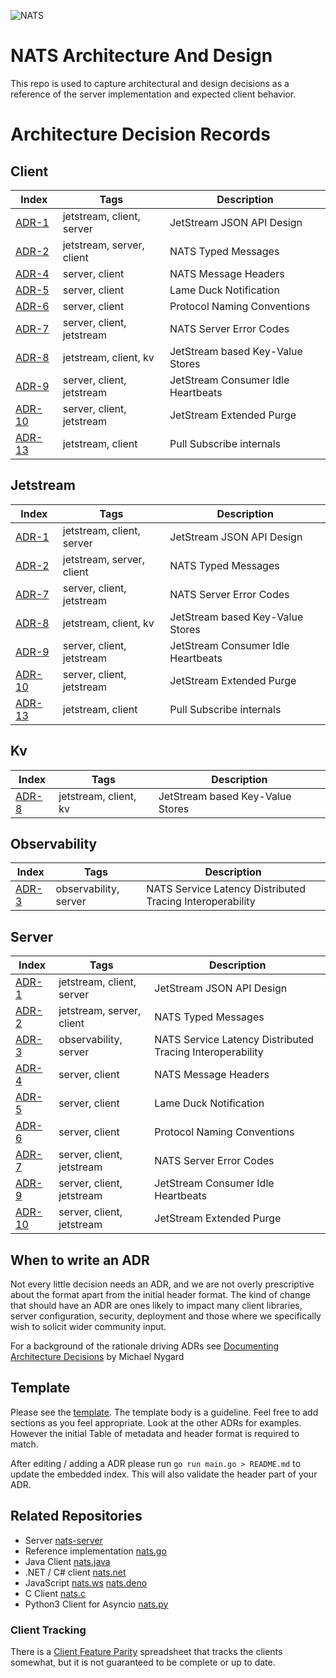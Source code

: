 ![NATS](large-logo.png)

# NATS Architecture And Design

This repo is used to capture architectural and design decisions as a reference of the server implementation and expected client behavior.

# Architecture Decision Records
## Client

|Index|Tags|Description|
|-----|----|-----------|
|[ADR-1](adr/ADR-1.md)|jetstream, client, server|JetStream JSON API Design|
|[ADR-2](adr/ADR-2.md)|jetstream, server, client|NATS Typed Messages|
|[ADR-4](adr/ADR-4.md)|server, client|NATS Message Headers|
|[ADR-5](adr/ADR-5.md)|server, client|Lame Duck Notification|
|[ADR-6](adr/ADR-6.md)|server, client|Protocol Naming Conventions|
|[ADR-7](adr/ADR-7.md)|server, client, jetstream|NATS Server Error Codes|
|[ADR-8](adr/ADR-8.md)|jetstream, client, kv|JetStream based Key-Value Stores|
|[ADR-9](adr/ADR-9.md)|server, client, jetstream|JetStream Consumer Idle Heartbeats|
|[ADR-10](adr/ADR-10.md)|server, client, jetstream|JetStream Extended Purge|
|[ADR-13](adr/ADR-13.md)|jetstream, client|Pull Subscribe internals|

## Jetstream

|Index|Tags|Description|
|-----|----|-----------|
|[ADR-1](adr/ADR-1.md)|jetstream, client, server|JetStream JSON API Design|
|[ADR-2](adr/ADR-2.md)|jetstream, server, client|NATS Typed Messages|
|[ADR-7](adr/ADR-7.md)|server, client, jetstream|NATS Server Error Codes|
|[ADR-8](adr/ADR-8.md)|jetstream, client, kv|JetStream based Key-Value Stores|
|[ADR-9](adr/ADR-9.md)|server, client, jetstream|JetStream Consumer Idle Heartbeats|
|[ADR-10](adr/ADR-10.md)|server, client, jetstream|JetStream Extended Purge|
|[ADR-13](adr/ADR-13.md)|jetstream, client|Pull Subscribe internals|

## Kv

|Index|Tags|Description|
|-----|----|-----------|
|[ADR-8](adr/ADR-8.md)|jetstream, client, kv|JetStream based Key-Value Stores|

## Observability

|Index|Tags|Description|
|-----|----|-----------|
|[ADR-3](adr/ADR-3.md)|observability, server|NATS Service Latency Distributed Tracing Interoperability|

## Server

|Index|Tags|Description|
|-----|----|-----------|
|[ADR-1](adr/ADR-1.md)|jetstream, client, server|JetStream JSON API Design|
|[ADR-2](adr/ADR-2.md)|jetstream, server, client|NATS Typed Messages|
|[ADR-3](adr/ADR-3.md)|observability, server|NATS Service Latency Distributed Tracing Interoperability|
|[ADR-4](adr/ADR-4.md)|server, client|NATS Message Headers|
|[ADR-5](adr/ADR-5.md)|server, client|Lame Duck Notification|
|[ADR-6](adr/ADR-6.md)|server, client|Protocol Naming Conventions|
|[ADR-7](adr/ADR-7.md)|server, client, jetstream|NATS Server Error Codes|
|[ADR-9](adr/ADR-9.md)|server, client, jetstream|JetStream Consumer Idle Heartbeats|
|[ADR-10](adr/ADR-10.md)|server, client, jetstream|JetStream Extended Purge|

## When to write an ADR

Not every little decision needs an ADR, and we are not overly prescriptive about the format apart from the initial header format.
The kind of change that should have an ADR are ones likely to impact many client libraries, server configuration, security, deployment
and those where we specifically wish to solicit wider community input.

For a background of the rationale driving ADRs see [Documenting Architecture Decisions](https://cognitect.com/blog/2011/11/15/documenting-architecture-decisions) by
Michael Nygard

## Template

Please see the [template](adr-template.md). The template body is a guideline. Feel free to add sections as you feel appropriate. Look at the other ADRs for examples. However the initial Table of metadata and header format is required to match.

After editing / adding a ADR please run `go run main.go > README.md` to update the embedded index. This will also validate the header part of your ADR.

## Related Repositories

 * Server [nats-server](https://github.com/nats-io/nats-server)
 * Reference implementation [nats.go](https://github.com/nats-io/nats.go)
 * Java Client [nats.java](https://github.com/nats-io/nats..java)
 * .NET / C# client [nats.net](https://github.com/nats-io/nats.net)
 * JavaScript [nats.ws](https://github.com/nats-io/nats.ws) [nats.deno](https://github.com/nats-io/nats.deno)
 * C Client [nats.c](https://github.com/nats-io/nats.c)
 * Python3 Client for Asyncio [nats.py](https://github.com/nats-io/nats.py)

### Client Tracking

There is a [Client Feature Parity](https://docs.google.com/spreadsheets/d/1VcYcKqwOp8h8zZwNSRXMS5wrdA1jZz6AumMTHZbXrmY/edit#gid=1032495336) spreadsheet that tracks the clients somewhat, but it is not guaranteed to be complete or up to date.
